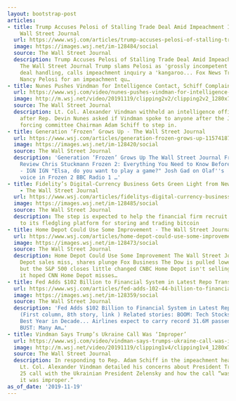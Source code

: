```yaml
---
layout: bootstrap-post
articles:
- title: Trump Accuses Pelosi of Stalling Trade Deal Amid Impeachment Inquiry - The
    Wall Street Journal
  url: https://www.wsj.com/articles/trump-accuses-pelosi-of-stalling-trade-deal-amid-impeachment-inquiry-11574194095
  image: https://images.wsj.net/im-128484/social
  source: The Wall Street Journal
  description: Trump Accuses Pelosi of Stalling Trade Deal Amid Impeachment Inquiry
    The Wall Street Journal Trump slams Pelosi as 'grossly incompetent' for trade
    deal handling, calls impeachment inquiry a 'kangaroo... Fox News Trump bashed
    Nancy Pelosi for an impeachment qu…
- title: Nunes Pushes Vindman for Intelligence Contact, Schiff Complains
  url: https://www.wsj.com/video/nunes-pushes-vindman-for-intelligence-contact-schiff-complains/0C4A1F84-9429-4B7D-A2FF-81454DEF8083.html
  image: http://m.wsj.net/video/20191119/clipping2v2/clipping2v2_1280x720.jpg
  source: The Wall Street Journal
  description: Lt. Col. Alexander Vindman withheld an intelligence officer's name
    after Rep. Devin Nunes asked if Vindman spoke to anyone after the July 25 call,
    forcing committee Chairman Adam Schiff to step in.
- title: Generation ‘Frozen’ Grows Up - The Wall Street Journal
  url: https://www.wsj.com/articles/generation-frozen-grows-up-11574187172
  image: https://images.wsj.net/im-128420/social
  source: The Wall Street Journal
  description: 'Generation ‘Frozen’ Grows Up The Wall Street Journal Frozen II - Movie
    Review Chris Stuckmann Frozen 2: Everything You Need to Know Before the Sequel
    - IGN IGN "Elsa, do you want to play a game?" Josh Gad on Olaf''s ''more mature''
    voice in Frozen 2 BBC Radio 1 …'
- title: Fidelity’s Digital-Currency Business Gets Green Light from New York State
    - The Wall Street Journal
  url: https://www.wsj.com/articles/fidelitys-digital-currency-business-gets-green-light-from-new-york-state-11574186487
  image: https://images.wsj.net/im-128485/social
  source: The Wall Street Journal
  description: The step is expected to help the financial firm recruit new clients
    to its fledgling platform for storing and trading bitcoin
- title: Home Depot Could Use Some Improvement - The Wall Street Journal
  url: https://www.wsj.com/articles/home-depot-could-use-some-improvement-11574185080
  image: https://images.wsj.net/im-128473/social
  source: The Wall Street Journal
  description: Home Depot Could Use Some Improvement The Wall Street Journal Home
    Depot sales miss, shares plunge Fox Business The Dow is pulled lower by Home Depot
    but the S&P 500 closes little changed CNBC Home Depot isn't selling as well as
    it hoped CNN Home Depot misses…
- title: Fed Adds $102 Billion to Financial System in Latest Repo Transactions...
  url: https://www.wsj.com/articles/fed-adds-102-44-billion-to-financial-system-in-latest-repo-transactions-11574174981
  image: https://images.wsj.net/im-128359/social
  source: The Wall Street Journal
  description: 'Fed Adds $102 Billion to Financial System in Latest Repo Transactions...
    (First column, 8th story, link ) Related stories: BOOM: Tech Stocks Head Toward
    Best Year in Decade... Airlines expect to carry record 31.6M passengers over Thanksgiving...
    BUST: Many Am…'
- title: Vindman Says Trump’s Ukraine Call Was ‘Improper’
  url: https://www.wsj.com/video/vindman-says-trumps-ukraine-call-was-improper/F2C6531A-7EDE-4F4F-8909-4EA1C4F24774.html
  image: http://m.wsj.net/video/20191119/clipping1v4/clipping1v4_1280x720.jpg
  source: The Wall Street Journal
  description: In responding to Rep. Adam Schiff in the impeachment hearing Tuesday,
    Lt. Col. Alexander Vindman detailed his concerns about President Trump’s July
    25 call with the Ukrainian President Zelensky and how the call “was inappropriate;
    it was improper.”
as_of_date: '2019-11-19'
---
```


